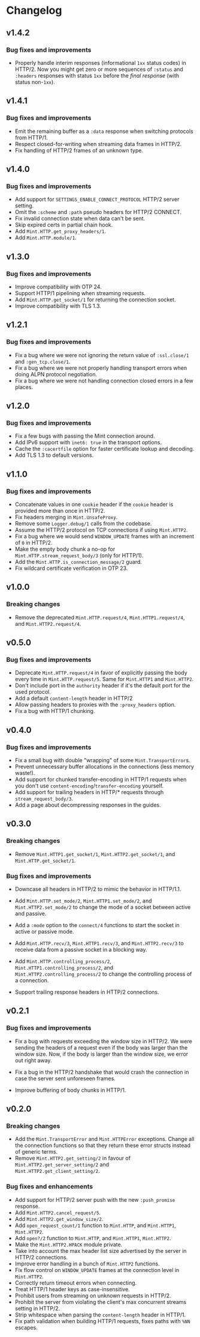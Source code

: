 # Changelog

## v1.4.2

### Bug fixes and improvements

- Properly handle interim responses (informational `1xx` status codes) in
  HTTP/2. Now you might get zero or more sequences of `:status` and `:headers`
  responses with status `1xx` before the _final response_ (with status
  non-`1xx`).

## v1.4.1

### Bug fixes and improvements

- Emit the remaining buffer as a `:data` response when switching protocols from
  HTTP/1.
- Respect closed-for-writing when streaming data frames in HTTP/2.
- Fix handling of HTTP/2 frames of an unknown type.

## v1.4.0

### Bug fixes and improvements

- Add support for `SETTINGS_ENABLE_CONNECT_PROTOCOL` HTTP/2 server setting.
- Omit the `:scheme` and `:path` pseudo headers for HTTP/2 CONNECT.
- Fix invalid connection state when data can't be sent.
- Skip expired certs in partial chain hook.
- Add `Mint.HTTP.get_proxy_headers/1`.
- Add `Mint.HTTP.module/1`.

## v1.3.0

### Bug fixes and improvements

- Improve compatibility with OTP 24.
- Support HTTP/1 pipelining when streaming requests.
- Add `Mint.HTTP.get_socket/1` for returning the connection socket.
- Improve compatibility with TLS 1.3.

## v1.2.1

### Bug fixes and improvements

- Fix a bug where we were not ignoring the return value of `:ssl.close/1` and
  `:gen_tcp.close/1`.
- Fix a bug where we were not properly handling transport errors when doing ALPN
  protocol negotiation.
- Fix a bug where we were not handling connection closed errors in a few places.

## v1.2.0

### Bug fixes and improvements

- Fix a few bugs with passing the Mint connection around.
- Add IPv6 support with `inet6: true` in the transport options.
- Cache the `:cacertfile` option for faster certificate lookup and decoding.
- Add TLS 1.3 to default versions.

## v1.1.0

### Bug fixes and improvements

- Concatenate values in one `cookie` header if the `cookie` header is provided
  more than once in HTTP/2.
- Fix headers merging in `Mint.UnsafeProxy`.
- Remove some `Logger.debug/1` calls from the codebase.
- Assume the HTTP/2 protocol on TCP connections if using `Mint.HTTP2`.
- Fix a bug where we would send `WINDOW_UPDATE` frames with an increment of `0`
  in HTTP/2.
- Make the empty body chunk a no-op for `Mint.HTTP.stream_request_body/3` (only
  for HTTP/1).
- Add the `Mint.HTTP.is_connection_message/2` guard.
- Fix wildcard certificate verification in OTP 23.

## v1.0.0

### Breaking changes

- Remove the deprecated `Mint.HTTP.request/4`, `Mint.HTTP1.request/4`, and
  `Mint.HTTP2.request/4`.

## v0.5.0

### Bug fixes and improvements

- Deprecate `Mint.HTTP.request/4` in favor of explicitly passing the body every
  time in `Mint.HTTP.request/5`. Same for `Mint.HTTP1` and `Mint.HTTP2`.
- Don't include port in the `authority` header if it's the default port for the
  used protocol.
- Add a default `content-length` header in HTTP/2
- Allow passing headers to proxies with the `:proxy_headers` option.
- Fix a bug with HTTP/1 chunking.

## v0.4.0

### Bug fixes and improvements

- Fix a small bug with double "wrapping" of some `Mint.TransportError`s.
- Prevent unnecessary buffer allocations in the connections (less memory
  waste!).
- Add support for chunked transfer-encoding in HTTP/1 requests when you don't
  use `content-encoding`/`transfer-encoding` yourself.
- Add support for trailing headers in HTTP/* requests through
  `stream_request_body/3`.
- Add a page about decompressing responses in the guides.

## v0.3.0

### Breaking changes

- Remove `Mint.HTTP1.get_socket/1`, `Mint.HTTP2.get_socket/1`, and
  `Mint.HTTP.get_socket/1`.

### Bug fixes and improvements

- Downcase all headers in HTTP/2 to mimic the behavior in HTTP/1.1.

- Add `Mint.HTTP.set_mode/2`, `Mint.HTTP1.set_mode/2`, and
  `Mint.HTTP2.set_mode/2` to change the mode of a socket between active and
  passive.

- Add a `:mode` option to the `connect/4` functions to start the socket in
  active or passive mode.

- Add `Mint.HTTP.recv/3`, `Mint.HTTP1.recv/3`, and `Mint.HTTP2.recv/3` to
  receive data from a passive socket in a blocking way.

- Add `Mint.HTTP.controlling_process/2`, `Mint.HTTP1.controlling_process/2`, and
  `Mint.HTTP2.controlling_process/2` to change the controlling process of a
  connection.

- Support trailing response headers in HTTP/2 connections.

## v0.2.1

### Bug fixes and improvements

- Fix a bug with requests exceeding the window size in HTTP/2. We were sending
  the headers of a request even if the body was larger than the window size.
  Now, if the body is larger than the window size, we error out right away.

- Fix a bug in the HTTP/2 handshake that would crash the connection in case the
  server sent unforeseen frames.

- Improve buffering of body chunks in HTTP/1.

## v0.2.0

### Breaking changes

- Add the `Mint.TransportError` and `Mint.HTTPError` exceptions. Change all the
  connection functions so that they return these error structs instead of
  generic terms.
- Remove `Mint.HTTP2.get_setting/2` in favour of
  `Mint.HTTP2.get_server_setting/2` and `Mint.HTTP2.get_client_setting/2`.

### Bug fixes and enhancements

- Add support for HTTP/2 server push with the new `:push_promise` response.
- Add `Mint.HTTP2.cancel_request/5`.
- Add `Mint.HTTP2.get_window_size/2`.
- Add `open_request_count/1` function to `Mint.HTTP`, and `Mint.HTTP1`,
  `Mint.HTTP2`.
- Add `open?/2` function to `Mint.HTTP`, and `Mint.HTTP1`, `Mint.HTTP2`.
- Make the `Mint.HTTP2.HPACK` module private.
- Take into account the max header list size advertised by the server in HTTP/2
  connections.
- Improve error handling in a bunch of `Mint.HTTP2` functions.
- Fix flow control on `WINDOW_UPDATE` frames at the connection level in
  `Mint.HTTP2`.
- Correctly return timeout errors when connecting.
- Treat HTTP/1 header keys as case-insensitive.
- Prohibit users from streaming on unknown requests in HTTP/2.
- Prohibit the server from violating the client's max concurrent streams setting
  in HTTP/2.
- Strip whitespace when parsing the `content-length` header in HTTP/1.
- Fix path validation when building HTTP/1 requests, fixes paths with `%NN`
  escapes.
